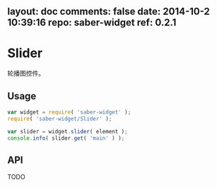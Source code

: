 layout: doc
comments: false
date: 2014-10-2 10:39:16
repo: saber-widget
ref: 0.2.1
---

# Slider

轮播图控件。


## Usage

``` javascript
var widget = require( 'saber-widget' );
require( 'saber-widget/Slider' );

var slider = widget.slider( element );
console.info( slider.get( 'main' ) );
```

## API

TODO

